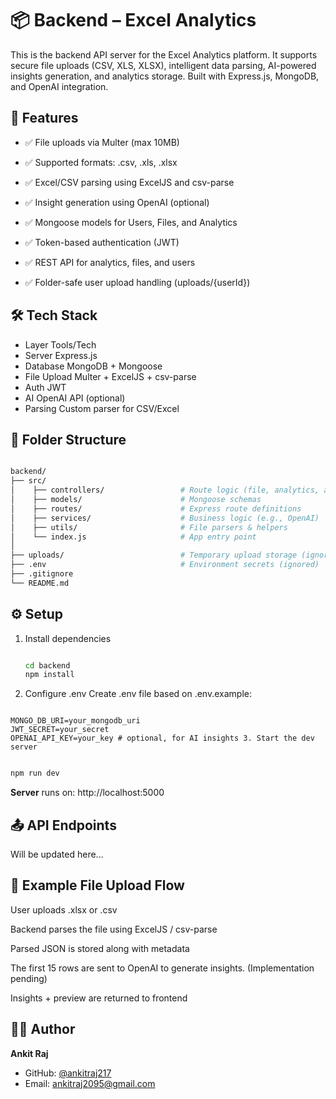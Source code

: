 # 📦 Backend – Excel Analytics

This is the backend API server for the Excel Analytics platform. It supports secure file uploads (CSV, XLS, XLSX), intelligent data parsing, AI-powered insights generation, and analytics storage. Built with Express.js, MongoDB, and OpenAI integration.

## 🚀 Features

- ✅ File uploads via Multer (max 10MB)

- ✅ Supported formats: .csv, .xls, .xlsx

- ✅ Excel/CSV parsing using ExcelJS and csv-parse

- ✅ Insight generation using OpenAI (optional)

- ✅ Mongoose models for Users, Files, and Analytics

- ✅ Token-based authentication (JWT)

- ✅ REST API for analytics, files, and users

- ✅ Folder-safe user upload handling (uploads/{userId})

## 🛠️ Tech Stack

- Layer Tools/Tech
- Server Express.js
- Database MongoDB + Mongoose
- File Upload Multer + ExcelJS + csv-parse
- Auth JWT
- AI OpenAI API (optional)
- Parsing Custom parser for CSV/Excel

## 📁 Folder Structure

```bash

backend/
├── src/
│    ├── controllers/                 # Route logic (file, analytics, auth)
│    ├── models/                      # Mongoose schemas
│    ├── routes/                      # Express route definitions
│    ├── services/                    # Business logic (e.g., OpenAI)
│    ├── utils/                       # File parsers & helpers
│    └── index.js                     # App entry point
│
├── uploads/                          # Temporary upload storage (ignored)
├── .env                              # Environment secrets (ignored)
├── .gitignore
└── README.md

```

## ⚙️ Setup

1. Install dependencies

   ```bash

   cd backend
   npm install

   ```

2. Configure .env
   Create .env file based on .env.example:

```env

MONGO_DB_URI=your_mongodb_uri
JWT_SECRET=your_secret
OPENAI_API_KEY=your_key # optional, for AI insights 3. Start the dev server

```

```bash

npm run dev

```

**Server** runs on: http://localhost:5000

## 📤 API Endpoints

Will be updated here...

## 🧪 Example File Upload Flow

User uploads .xlsx or .csv

Backend parses the file using ExcelJS / csv-parse

Parsed JSON is stored along with metadata

The first 15 rows are sent to OpenAI to generate insights. (Implementation pending)

Insights + preview are returned to frontend

## 👨‍💻 Author

**Ankit Raj**

- GitHub: [@ankitraj217](https://github.com/ankitraj217)
- Email: ankitraj2095@gmail.com
